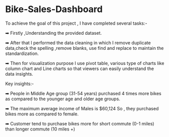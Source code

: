 # Bike-Sales-Dashboard

To achieve the goal of this project , I have completed several tasks:-

➡ Firstly ,Understanding the provided dataset.

➡ After that I performed the data cleaning in which I remove duplicate data,check the spelling ,remove blanks, use find and replace to maintain the standardization.

➡ Then for visualization purpose I use pivot table, various type of charts like column chart and Line charts so that viewers can easily understand the data insights.

Key insights:-

➡ People in Middle Age group (31-54 years) purchased 4 times more bikes as compared to the younger age and older age groups.

➡ The maximum average income of Males is $60,124 So , they purchased bikes more as compared to female.

➡ Customer tend to purchase bikes more for short commute (0-1 miles)
than longer commute (10 miles +)
